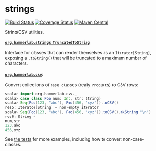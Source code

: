 # strings

[![Build Status](https://travis-ci.org/hammerlab/string-utils.svg?branch=master)](https://travis-ci.org/hammerlab/string-utils)
[![Coverage Status](https://coveralls.io/repos/github/hammerlab/string-utils/badge.svg)](https://coveralls.io/github/hammerlab/string-utils)
[![Maven Central](https://img.shields.io/maven-central/v/org.hammerlab/string-utils_2.11.svg?maxAge=600)](http://search.maven.org/#search%7Cga%7C1%7Cstring-utils)

String/CSV utilities.

#### [`org.hammerlab.strings.TruncatedToString`](src/main/scala/org/hammerlab/strings/TrucatedToString)
Interface for classes that can render themselves as an `Iterator[String]`, exposing a `.toString()` that will be truncated to a maximum number of characters.

#### [`org.hammerlab.csv`](src/main/scala/org/hammerlab/csv):
Convert collections of `case class`es (really `Product`s) to CSV rows:

```scala
scala> import org.hammerlab.csv._
scala> case class Foo(num: Int, str: String)
scala> Seq(Foo(123, "abc"), Foo(456, "xyz")).toCSV()
res5: Iterator[String] = non-empty iterator
scala> Seq(Foo(123, "abc"), Foo(456, "xyz")).toCSV().mkString("\n")
res6: String =
num,str
123,abc
456,xyz
```

See [the tests](src/test/scala/org/hammerlab/csv/CSVTest.scala) for more examples, including how to convert non-case-classes.
